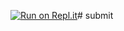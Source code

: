 [![Run on Repl.it](https://repl.it/badge/github/yosif11/submit)](https://repl.it/github/yosif11/submit)# submit